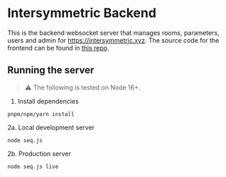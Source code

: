 # Intersymmetric Backend

This is the backend websocket server that manages rooms, parameters, users and admin for https://intersymmetric.xyz. The source code for the frontend can be found in [this repo](https://github.com/jamesb93/intersymmetric).

## Running the server

> :warning: The following is tested on Node 16+.

1. Install dependencies

`pnpm/npm/yarn install`


2a. Local development server

`node seq.js`

2b. Production server

`node seq.js live`
